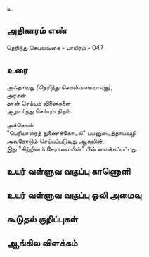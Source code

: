 உ


## அதிகாரம் எண்

தெரிந்து செயல்வகை - பாயிரம் - 047

## உரை

அஃதாவது _(தெரிந்து செயல்வகையாவது)_,  
அரசன்  
தான் செய்யும் வினைகளை  
ஆராய்ந்து செய்யும் திறம்.  

அச்செயல்  
"பெரியாரைத் துணைக்கோடல்" பயனுடைத்தாயவழி  
அவரோடும் செய்யப்படுவது ஆகலின்,  
இது "சிற்றினம் சேராமையின்" பின் வைக்கப்பட்டது.


## உயர் வள்ளுவ வகுப்பு காணொளி


## உயர் வள்ளுவ வகுப்பு ஒலி அமைவு 


## கூடுதல் குறிப்புகள்


## ஆங்கில விளக்கம்

